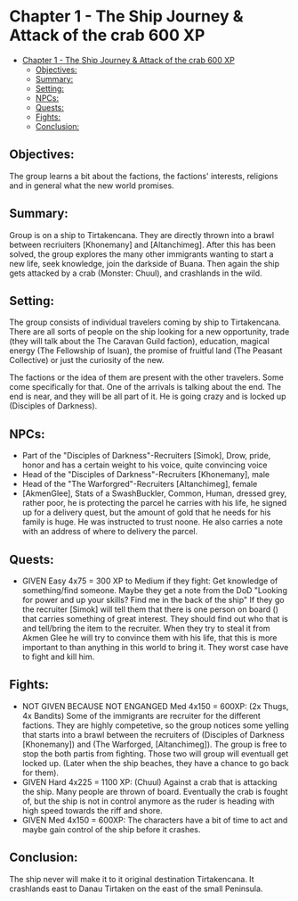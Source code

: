 # Chapter 1 - The Ship Journey & Attack of the crab 600 XP
- [Chapter 1 - The Ship Journey \& Attack of the crab 600 XP](#chapter-1---the-ship-journey--attack-of-the-crab-600-xp)
  - [Objectives:](#objectives)
  - [Summary:](#summary)
  - [Setting:](#setting)
  - [NPCs:](#npcs)
  - [Quests:](#quests)
  - [Fights:](#fights)
  - [Conclusion:](#conclusion)

## Objectives:
The group learns a bit about the factions, the factions' interests, religions and in general what the new world promises.

## Summary:
Group is on a ship to Tirtakencana. They are directly thrown into a brawl between recriuiters [Khonemany] and [Altanchimeg]. After this has been solved, the group explores the many other immigrants wanting to start a new life, seek knowledge, join the darkside of Buana. Then again the ship gets attacked by a crab (Monster: Chuul), and crashlands in the wild.

## Setting:
The group consists of individual travelers coming by ship to Tirtakencana. There are all sorts of people on the ship looking for a new opportunity, trade (they will talk about the The Caravan Guild faction), education, magical energy (The Fellowship of Isuan), the promise of fruitful land (The Peasant Collective) or just the curiosity of the new.

The factions or the idea of them are present with the other travelers. Some come specifically for that. One of the arrivals is talking about the end. The end is near, and they will be all part of it. He is going crazy and is locked up (Disciples of Darkness).

## NPCs:
- Part of the "Disciples of Darkness"-Recruiters [Simok], Drow, pride, honor and has a certain weight to his voice, quite convincing voice
- Head of the "Disciples of Darkness"-Recruiters [Khonemany], male
- Head of the "The Warforgred"-Recruiters [Altanchimeg], female
- [AkmenGlee], Stats of a SwashBuckler, Common, Human, dressed grey, rather poor, he is protecting the parcel he carries with his life, he signed up for a delivery quest, but the amount of gold that he needs for his family is huge. He was instructed to trust noone. He also carries a note with an address of where to delivery the parcel.

## Quests:
- GIVEN Easy 4x75 = 300 XP to Medium if they fight: Get knowledge of something/find someone. Maybe they get a note from the DoD "Looking for power and up your skills? Find me in the back of the ship"  If they go the recruiter [Simok] will tell them that there is one person on board () that carries something of great interest. They should find out who that is and tell/bring the item to the recruiter. When they try to steal it from Akmen Glee he will try to convince them with his life, that this is more important to than anything in this world to bring it. They worst case have to fight and kill him.

## Fights:
- NOT GIVEN BECAUSE NOT ENGANGED Med 4x150 = 600XP: (2x Thugs, 4x Bandits) Some of the immigrants are recruiter for the different factions. They are highly competetive, so the group notices some yelling that starts into a brawl between the recruiters of (Disciples of Darkness [Khonemany]) and (The Warforged, [Altanchimeg]). The group is free to stop the both partis from fighting. Those two will group will eventuall get locked up. (Later when the ship beaches, they have a chance to go back for them).
- GIVEN Hard 4x225 = 1100 XP: (Chuul) Against a crab that is attacking the ship. Many people are thrown of board. Eventually the crab is fought of, but the ship is not in control anymore as the ruder is heading with high speed towards the riff and shore.
- GIVEN Med 4x150 = 600XP: The characters have a bit of time to act and maybe gain control of the ship before it crashes.

## Conclusion:
The ship never will make it to it original destination Tirtakencana. It crashlands east to Danau Tirtaken on the east of the small Peninsula.